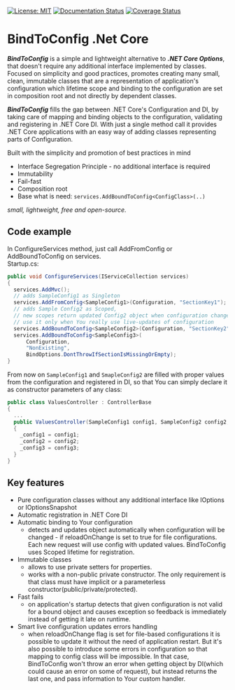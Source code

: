 [![License: MIT](https://img.shields.io/badge/License-MIT-blue.svg)](https://raw.githubusercontent.com/BindToConfig/BindToConfig/master/LICENSE)
[![Documentation Status](https://readthedocs.org/projects/bindtoconfig/badge/?version=latest)](https://bindtoconfig.readthedocs.io/en/latest/?badge=latest)
[![Coverage Status](https://coveralls.io/repos/github/BindToConfig/BindToConfig/badge.svg?branch=)](https://coveralls.io/github/BindToConfig/BindToConfig?branch=master)

# BindToConfig .Net Core
***BindToConfig*** is a simple and lightweight alternative to ***.NET Core Options***, that doesn't require any additional interface implemented by classes.
Focused on simplicity and good practices, promotes creating many small, clean, immutable classes that are a representation of application's configuration which lifetime scope and binding to the configuration are set in composition root and not directly by dependent classes. 

***BindToConfig*** fills the gap between .NET Core's Configuration and DI, by taking care of mapping and binding objects to the configuration, validating and registering in .NET Core DI. 
With just a single method call it provides .NET Core applications with an easy way of adding classes representing parts of Configuration. 

Built with the simplicity and promotion of best practices in mind
* Interface Segregation Principle - no additional  interface is required
* Immutability
* Fail-fast
* Composition root 
* Base what is need: ``services.AddBoundToConfig<ConfigClass>(..)``

*small, lightweight, free and open-source.*

## Code example
In ConfigureServices method, just call AddFromConfig or AddBoundToConfig on services.  
Startup.cs:

```csharp
public void ConfigureServices(IServiceCollection services)
{
  services.AddMvc();
  // adds SampleConfig1 as Singleton
  services.AddFromConfig<SampleConfig1>(Configuration, "SectionKey1");
  // adds Sample Config2 as Scoped, 
  // new scopes return updated Config2 object when configuration changes
  // use it only when You really use live-updates of configuration
  services.AddBoundToConfig<SampleConfig2>(Configuration, "SectionKey2");
  services.AddBoundToConfig<SampleConfig3>(
      Configuration,
      "NonExisting",
      BindOptions.DontThrowIfSectionIsMissingOrEmpty);
}
```
From now on `SampleConfig1` and `SmapleConfig2` are filled with proper values from the configuration and registered in DI, so that You can simply declare it as constructor parameters of any class:

```csharp
public class ValuesController : ControllerBase
{
  ...
  public ValuesController(SampleConfig1 config1, SampleConfig2 config2, SampleConfig3 config3)
  {
    _config1 = config1;
    _config2 = config2;
    _config3 = config3;  
  }
}
```

## Key features
- Pure configuration classes without any additional interface like IOptions or IOptionsSnapshot
- Automatic registration in .NET Core DI
- Automatic binding to Your configuration
  - detects and updates object automatically when configuration will be changed - if reloadOnChange is set to true for file configurations. 
  Each new request will use config with updated values. BindToConfig uses Scoped lifetime for registration.
- Immutable classes
    - allows to use private setters for properties.
    - works with a non-public private constructor. The only requirement is that class must have implicit or a parameterless constructor(public/private/protected).
- Fast fails
    - on application's startup detects that given configuration is not valid for a bound  object and causes exception so feedback is immediately instead of getting it late on runtime.
- Smart live configuration updates errors handling
    - when reloadOnChange flag is set for file-based configurations it is possible to update it without the need of application restart. But it's also possible to introduce some errors in configuration so that mapping to config class will be impossible. In that case, BindToConfig won't throw an error when getting object by DI(which could cause an error on some of request), but instead returns the last one, and pass information to Your custom handler.


